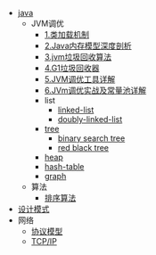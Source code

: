 - [java](/doc/java/java.md)
  - JVM调优
    - [1.类加载机制](/doc/java/jvm/jvm1.md)
    - [2.Java内存模型深度剖析](/doc/java/jvm/jvm2.md)
    - [3.jvm垃圾回收算法](/doc/java/jvm/jvm3.md)
    - [4.G1垃圾回收器](/doc/java/jvm/jvm4.md)
    - [5.JVM调优工具详解](/doc/java/jvm/jvm5.md)
    - [6.JVm调优实战及常量池详解](/doc/java/jvm/jvm6.md)
    - list
      - [linked-list](/general/algorithm/data-structures/linked-list/README.zh-CN.md)
      - [doubly-linked-list](/general/algorithm/data-structures/doubly-linked-list/README.zh-CN.md)
    - [tree](/general/algorithm/data-structures/tree/README.zh-CN.md)
      - [binary search tree](/general/algorithm/data-structures/tree/binary-search-tree/README.md)
      - [red black tree](/general/algorithm/data-structures/tree/red-black-tree/README.md)
    - [heap](/general/algorithm/data-structures/heap/README.zh-CN.md)
    - [hash-table](/general/algorithm/data-structures/hash-table/README.md)
    - [graph](/general/algorithm/data-structures/graph/README.zh-CN.md)
  - 算法
    - [排序算法](/general/algorithm/algorithms/sorting.md)
- [设计模式](/general/design-pattern/README.md)
- 网络
  - [协议模型](/general/network/protocol-model.md)
  - [TCP/IP](/general/network/tcp-ip.md)
